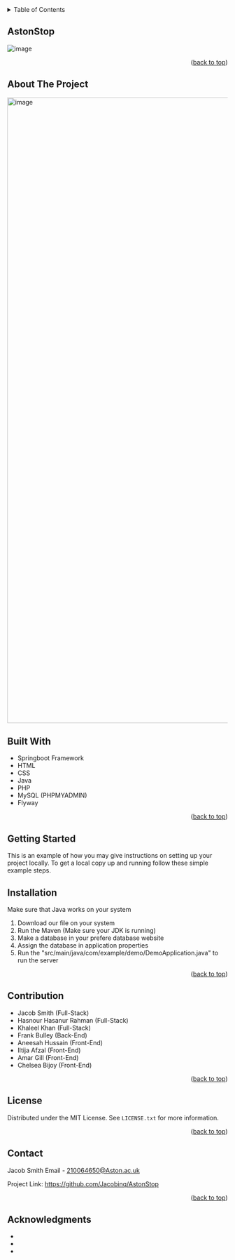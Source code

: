 <details>
  <summary>Table of Contents</summary>
  <ol>
    <li>
      <a href="#about-the-project">About The Project</a>
      <ul>
        <li><a href="#built-with">Built With</a></li>
      </ul>
    </li>
    <li>
      <a href="#getting-started">Getting Started</a>
      <ul>
        <li><a href="#prerequisites">Prerequisites</a></li>
        <li><a href="#installation">Installation</a></li>
      </ul>
    </li>
    <li><a href="#usage">Usage</a></li>
    <li><a href="#roadmap">Roadmap</a></li>
    <li><a href="#contributing">Contributing</a></li>
    <li><a href="#license">License</a></li>
    <li><a href="#contact">Contact</a></li>
    <li><a href="#acknowledgments">Acknowledgments</a></li>
  </ol>
</details>

## AstonStop


![image](https://user-images.githubusercontent.com/116639535/229390933-33bde129-ae77-4276-ab8c-7084acd16e86.png)

<p align="right">(<a href="#readme-top">back to top</a>)</p>

## About The Project
<img width="1426" alt="image" src="https://user-images.githubusercontent.com/116639535/229391147-2e599be0-59e6-40e3-9408-3b817edeed37.png">

## Built With
* Springboot Framework
* HTML
* CSS
* Java
* PHP 
* MySQL (PHPMYADMIN)
* Flyway

<p align="right">(<a href="#readme-top">back to top</a>)</p>

## Getting Started

This is an example of how you may give instructions on setting up your project locally.
To get a local copy up and running follow these simple example steps.

## Installation

Make sure that Java works on your system

1) Download our file on your system
2) Run the Maven (Make sure your JDK is running)
3) Make a database in your prefere database website
4) Assign the database in application properties
5) Run the "src/main/java/com/example/demo/DemoApplication.java" to run the server
<p align="right">(<a href="#readme-top">back to top</a>)</p>

 
## Contribution 

* Jacob Smith (Full-Stack)
* Hasnour Hasanur Rahman (Full-Stack)
* Khaleel Khan (Full-Stack)
* Frank Bulley (Back-End)
* Aneesah Hussain (Front-End)
* Iltija Afzal (Front-End)
* Amar Gill (Front-End)
* Chelsea Bijoy (Front-End)
<p align="right">(<a href="#readme-top">back to top</a>)</p>


## License

Distributed under the MIT License. See `LICENSE.txt` for more information.

<p align="right">(<a href="#readme-top">back to top</a>)</p>

## Contact

Jacob Smith Email - 210064650@Aston.ac.uk

Project Link: https://github.com/Jacobinq/AstonStop

<p align="right">(<a href="#readme-top">back to top</a>)</p>

## Acknowledgments

* []()
* []()
* []()
